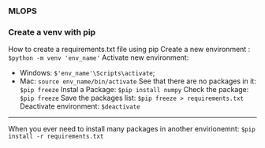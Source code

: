### MLOPS

### Create a venv with pip

How to create a requirements.txt file using pip
Create a new environment : `$python -m venv 'env_name'`
Activate new environment:

- Windows: `$'env_name'\Scripts\activate`;
- Mac: `source env_name/bin/activate`
  See that there are no packages in it: `$pip freeze`
  Instal a Package: `$pip install numpy`
  Check the package: `$pip freeze`
  Save the packages list: `$pip freeze > requirements.txt`
  Deactivate environment: `$deactivate`

---

When you ever need to install many packages in another envirionemnt: `$pip install -r requirements.txt`

